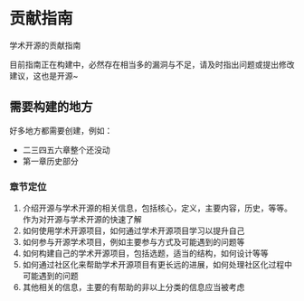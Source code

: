 # 贡献指南

学术开源的贡献指南



目前指南正在构建中，必然存在相当多的漏洞与不足，请及时指出问题或提出修改建议，这也是开源~



## 需要构建的地方

好多地方都需要创建，例如：

- 二三四五六章整个还没动
- 第一章历史部分



### 章节定位

1. 介绍开源与学术开源的相关信息，包括核心，定义，主要内容，历史，等等。作为对开源与学术开源的快速了解
2. 如何使用学术开源项目，如何通过学术开源项目学习以提升自己
3. 如何参与开源学术项目，例如主要参与方式及可能遇到的问题等
4. 如何构建自己的学术开源项目，包括选题，适当的结构，如何设计等等
5. 如何通过社区化来帮助学术开源项目有更长远的进展，如何处理社区化过程中可能遇到的问题
6. 其他相关的信息，主要的有帮助的非以上分类的信息应当被考虑


